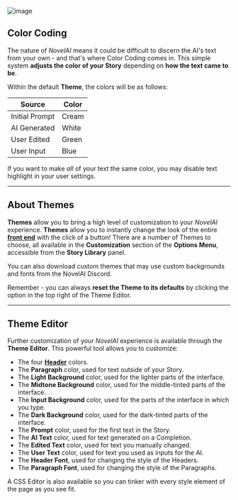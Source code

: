 
![image](https://github.com/TapwaveZodiac/novelaiUKB/assets/35267604/79132c61-cb75-4117-96c3-5ccc3d529e83)


## Color Coding

The nature of *NovelAI* means it could be difficult to discern the AI's
text from your own - and that's where Color Coding comes in. This simple
system **adjusts the color of your Story** depending on **how the text
came to be**.

Within the default **Theme**, the colors will be as follows:

| Source         | Color |
|----------------|-------|
| Initial Prompt | Cream |
| AI Generated   | White |
| User Edited    | Green |
| User Input     | Blue  |

If you want to make *all* of your text the same color, you may disable text highlight in your user settings.

***

## About Themes

**Themes** allow you to bring a high level of customization to your
*NovelAI* experience. **Themes** allow you to instantly change the look
of the entire [**front end**](https://en.wikipedia.org/wiki/Front_end_and_back_end) with the
click of a button! There are a number of Themes to choose, all available
in the **Customization** section of the **Options Menu**, accessible
from the **Story Library** panel.

You can also download custom themes that may use custom backgrounds and fonts from the NovelAI Discord.

Remember - you can always **reset the Theme to its defaults** by
clicking the option in the top right of the Theme Editor.

***

## Theme Editor

Further customization of your *NovelAI* experience is available through
the **Theme Editor**. This powerful tool allows you to customize:

- The four [**Header**](https://en.wikipedia.org/wiki/Page_header)
  colors.
- The **Paragraph** color, used for text outside of your Story.
- The **Light Background** color, used for the lighter parts of the
  interface.
- The **Midtone Background** color, used for the middle-tinted parts of
  the interface.
- The **Input Background** color, used for the parts of the interface in
  which you type.
- The **Dark Background** color, used for the dark-tinted parts of the
  interface.
- The **Prompt** color, used for the first text in the Story.
- The **AI Text** color, used for text generated on a Completion.
- The **Edited Text** color, used for text you manually changed.
- The **User Text** color, used for text you used as inputs for the AI.
- The **Header Font**, used for changing the style of the Headers.
- The **Paragraph Font**, used for changing the style of the Paragraphs.

A CSS Editor is also available so you can tinker with every style element of the page as you see fit.